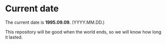 # Current date

The current date is **1995.09.09.** (YYYY.MM.DD.)

This repository will be good when the world ends, so we will know how long it lasted.